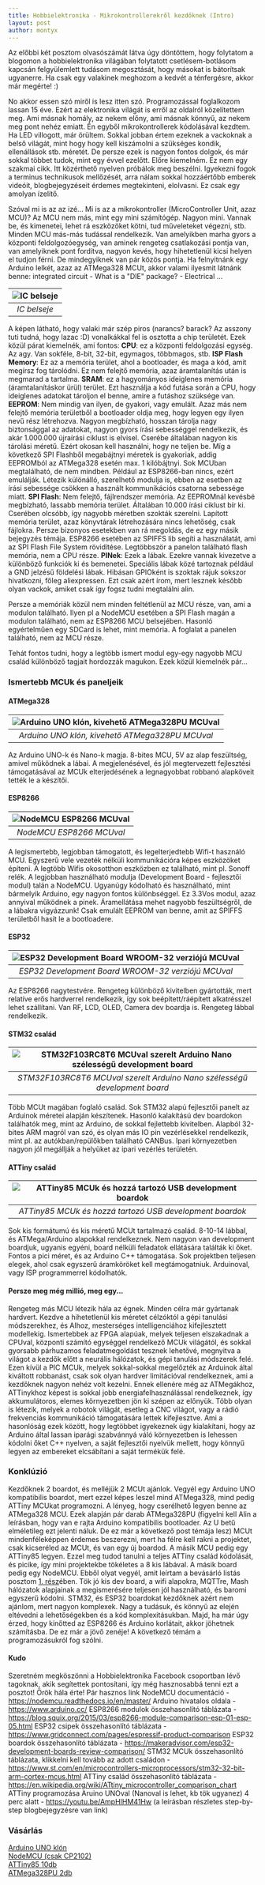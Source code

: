 ```yaml
---
title: Hobbielektronika - Mikrokontrollerekről kezdőknek (Intro)
layout: post
author: montyx
---
```

Az előbbi két posztom olvasószámát látva úgy döntöttem, hogy folytatom a blogomon a hobbielektronika világában folytatott csetlésem-botlásom kapcsán felgyülemlett tudásom megosztását, hogy másokat is bátorítsak ugyanerre. Ha csak egy valakinek meghozom a kedvét a ténfergésre, akkor már megérte! :)

No akkor essen szó miről is lesz itten szó. Programozással foglalkozom lassan 15 éve. Ezért az elektronika világát is erről az oldalról közelítettem meg. Ami másnak homály, az nekem előny, ami másnak könnyű, az nekem meg pont nehéz emiatt. Én egyből mikrokontrollerek kódolásával kezdtem. Ha LED villogott, már örültem.
Sokkal jobban értem ezeknek a vackoknak a belső világát, mint hogy hogy kell kiszámolni a szükséges kondik, ellenállások stb. méretét. De persze ezek is nagyon fontos dolgok, és már sokkal többet tudok, mint egy évvel ezelőtt.
Előre kiemelném. Ez nem egy szakmai cikk. Itt közérthető nyelven próbálok meg beszélni. Igyekezni fogok a terminus technikusok mellőzését, arra nálam sokkal hozzáértőbb emberek videóit, blogbejegyzéseit érdemes megtekinteni, elolvasni. Ez csak egy amolyan ízelítő.

Szóval mi is az az izé...
Mi is az a mikrokontroller (MicroController Unit, azaz MCU)?
Az MCU nem más, mint egy mini számítógép. Nagyon mini. Vannak be, és kimenetei, lehet rá eszközöket kötni, tud műveleteket végezni, stb. Minden MCU más-más tudással rendelkezik. Van amelyikben marha gyors a központi feldolgozóegység, van aminek rengeteg csatlakozási pontja van, van amelyiknek pont fordítva, nagyon kevés, hogy hihetetlenül kicsi helyen el tudjon férni.
De mindegyiknek van pár közös pontja. Ha felnyitnánk egy Arduino lelkét, azaz az ATMega328 MCUt, akkor valami ilyesmit látnánk benne:
integrated circuit - What is a "DIE" package? - Electrical ...

| ![IC belseje](/docs/assets/Yamaha_YMF262_audio_IC_decapsulated.jpg) | 
|:--:| 
| *IC belseje* |


A képen látható, hogy valaki már szép piros (narancs? barack? Az asszony tuti tudná, hogy lazac :D) vonalkákkal fel is osztotta a chip területét. Ezek közül párat kiemelnék, ami fontos:
**CPU**: ez a központi feldolgozási egység. Az agy. Van sokféle, 8-bit, 32-bit, egymagos, többmagos, stb.
**ISP Flash Memory**: Ez az a memória terület, ahol a bootloader, és maga a kód, amit megírsz fog tárolódni. Ez nem felejtő memória, azaz áramtalanítás után is megmarad a tartalma.
**SRAM**: ez a hagyományos ideiglenes memória (áramtalanításkor ürül) terület. Ezt használja a kód futása során a CPU, hogy ideiglenes adatokat tároljon el benne, amire a futáshoz szüksége van.
**EEPROM**: Nem mindig van ilyen, de gyakori, vagy emulált. Azaz más nem felejtő memória területből a bootloader oldja meg, hogy legyen egy ilyen nevű rész létrehozva.  Nagyon megbízható, hosszan tárolja nagy biztonsággal az adatokat, nagyon gyors írási sebességgel rendelkezik, és akár 1.000.000 újraírási ciklust is elvisel. Cserébe általában nagyon kis tárolási méretű. Ezért okosan kell használni, hogy ne teljen be. Míg a következő SPI Flashből megabájtnyi méretek is gyakoriak, addig EEPROMból az ATMega328 esetén max. 1 kilóbájtnyi. Sok MCUban megtalálható, de nem mindben. Például az ESP8266-ban nincs, ezért emulálják. Létezik különálló, szerelhető modulja is, ebben az esetben az írási sebessége csökken a használt kommunikációs csatorna sebessége miatt.
**SPI Flash**: Nem felejtő, fájlrendszer memória. Az EEPROMnál kevésbé megbízható, lassabb memória terület. Általában 10.000 írási ciklust bír ki. Cserében olcsóbb, így nagyobb méretben szokták szerelni. Lapított memória terület, azaz könyvtárak létrehozására nincs lehetőség, csak fájlokra. Persze bizonyos esetekben van rá megoldás, de ez egy másik bejegyzés témája. ESP8266 esetében az SPIFFS lib segíti a használatát, ami az SPI Flash File System rövidítése. Legtöbbször a panelon található flash memória, nem a CPU része.
**PINek**: Ezek a lábak. Ezekre vannak kivezetve a különböző funkciók ki és bemenetei. Speciális lábak közé tartoznak például a GND jelzésű földelési lábak. Hibásan GPIOként is szoktak rájuk sokszor hivatkozni, főleg aliexpressen. Ezt csak azért írom, mert lesznek később olyan vackok, amiket csak így fogsz tudni megtalálni alin.

Persze a memóriák közül nem minden feltétlenül az MCU része, van, ami a modulon található. Ilyen pl a NodeMCU esetében a SPI Flash magán a modulon található, nem az ESP8266 MCU belsejében. Hasonló egyértelműen egy SDCard is lehet, mint memória. A foglalat a panelen található, nem az MCU része.

Tehát fontos tudni, hogy a legtöbb ismert modul egy-egy nagyobb MCU család különböző tagjait hordozzák magukon. Ezek közül kiemelnék pár...
### Ismertebb MCUk és paneljeik
#### ATMega328

| ![Arduino UNO klón, kivehető ATMega328PU MCUval](/docs/assets/ArduinoUno_R3_Front.jpg) | 
|:--:| 
| *Arduino UNO klón, kivehető ATMega328PU MCUval* |

Az Arduino UNO-k és Nano-k magja. 8-bites MCU, 5V az alap feszültség, amivel működnek a lábai. A megjelenésével, és jól megtervezett fejlesztési támogatásával az MCUk elterjedésének a legnagyobbat robbanó alapköveit tették le a készítői.

#### ESP8266

| ![NodeMCU ESP8266 MCUval](/docs/assets/NodeMCU_DEVKIT_1.0.jpg) | 
|:--:| 
| *NodeMCU ESP8266 MCUval* |

A legismertebb, legjobban támogatott, és legelterjedtebb Wifi-t használó MCU. Egyszerű vele vezeték nélküli kommunikációra képes eszközöket építeni. A legtöbb Wifis okosotthon eszközben ez található, mint pl. Sonoff relék. A legjobban használható modulja (Development Board - fejlesztői modul) talán a NodeMCU. Ugyanúgy kódolható és használható, mint bármelyik Arduino, egy nagyon fontos különbséggel. Ez 3.3Vos modul, azaz annyival működnek a pinek. Áramellátása mehet nagyobb feszültségről, de a lábakra vigyázzunk! Csak emulált EEPROM van benne, amit az SPIFFS területből hasít le a bootloadere.

#### ESP32

| ![ESP32 Development Board WROOM-32 verziójú MCUval](/docs/assets/esp32.jpg) | 
|:--:| 
| *ESP32 Development Board WROOM-32 verziójú MCUval* |

Az ESP8266 nagytestvére. Rengeteg különböző kivitelben gyártották, mert relatíve erős hardverrel rendelkezik, így sok beépített/ráépített alkatrésszel lehet szállítani. Van RF, LCD, OLED, Camera dev boardja is. Rengeteg lábbal rendelkezik.

#### STM32 család

| ![STM32F103RC8T6 MCUval szerelt Arduino Nano szélességű development board](/docs/assets/stm32-bluepill.jpg) | 
|:--:| 
| *STM32F103RC8T6 MCUval szerelt Arduino Nano szélességű development board* |

Több MCUt magában foglaló család. Sok STM32 alapú fejlesztői panelt az Arduinok méretei alapján készítenek. Hasonló kalakítású dev boardokon találhatók meg, mint az Arduino, de sokkal fejlettebb kivitelben. Alapból 32-bites ARM magról van szó, és olyan más IO pin vezérlésekkel rendelkezik, mint pl. az autókban/repülőkben található CANBus. Ipari környezetben nagyon jól megállják a helyüket az ipari vezérlés területén.

#### ATTiny család

| ![ATTiny85 MCUk és hozzá tartozó USB development boardok](/docs/assets/attiny-programmer.jpg) | 
|:--:| 
| *ATTiny85 MCUk és hozzá tartozó USB development boardok* |

Sok kis formátumú és kis méretű MCUt tartalmazó család. 8-10-14 lábbal, és ATMega/Arduino alapokkal rendelkeznek. Nem nagyon van development boardjuk, ugyanis egyéni, board nélküli feladatok ellátására találták ki őket. Fontos a pici méret, és az Arduino C++ támogatása. Sok projektben teljesen elegek, ahol csak egyszerű áramköröket kell megtámogatniuk. Arduinoval, vagy ISP programmerrel kódolhatók.

#### Persze meg még millió, meg egy...

Rengeteg más MCU létezik hála az égnek. Minden célra már gyártanak hardvert. Kezdve a hihetetlenül kis méretet célzóktól a gépi tanulási módszerekhez, és AIhoz, mesterséges intelligenciához kifejlesztett modellekig. Ismertebbek az FPGA alapúak, melyek teljesen elszakadnak a CPUval, központi számító egységgel rendelkező MCUk világától, és sokkal gyorsabb párhuzamos feladatmegoldást tesznek lehetővé, megnyitva a világot a kezdők előtt a neurális hálózatok, és gépi tanulási módszerek felé.
Ezen kívül a PIC MCUk, melyek sokkal-sokkal megelőzték az Arduinok által kiváltott robbanást, csak sok olyan hardver limitációval rendelkeznek, ami a kezdőknek nagyon nehéz volt kezelni. Ennek ellenére még az ATMegákhoz, ATTinykhoz képest is sokkal jobb energiafelhasználással rendelkeznek, így akkumulátoros, elemes környezetben jön ki szépen az előnyük.
Több olyan is létezik, melyek a robotok világát, esetleg a CNC világot, vagy a rádió frekvenciás kommunikáció támogatására lettek kifejlesztve. Ami a hasonlóság ezek között, hogy legtöbbet igyekeznek úgy kialakítani, hogy az Arduino által lassan iparági szabvánnyá váló környezetben is lehessen kódolni őket C++ nyelven, a saját fejlesztői nyelvük mellett, hogy könnyű legyen az embereket elcsábítani a saját termékük felé.

### Konklúzió

Kezdőknek 2 boardot, és melléjük 2 MCUt ajánlok. Vegyél egy Arduino UNO kompatibilis boardot, mert ezzel képes leszel mind ATMega328, mind pedig ATTiny MCUkat programozni. A lényeg, hogy cserélhető legyen benne az ATMega328 MCU.
Ezek alapján pár darab ATMega328PU (figyelni kell Alin a leírásban, hogy van e rajta Arduino kompatibilis bootloader. Az U betű elméletileg ezt jelenti náluk. De ez már a következő post témája lesz) MCUt mindenféleképpen érdemes beszerezni, mert ha félre kell rakni a projektet, csak kicseréled az MCUt, és van egy új boardod.
A másik MCU pedig egy ATTiny85 legyen. Ezzel meg tudod tanulni a teljes ATTiny család kódolását, és picike, így mini projektekbe tökéletes a 8 kis lábával.
A másik board pedig egy NodeMCU. Ebből olyat vegyél, amit leírtam a bevásárló listás posztom [1. rész](./2020-01-24-hobbielektronika1.md)ében. Tök jó kis dev board, a wifi alapokra, MQTTre, Mash hálózatok alapjainak a megismerésére teljesen jól használható, és baromi egyszerű kódolni.
STM32, és ESP32 boardokat kezdőknek azért nem ajánlom, mert nagyon komplexek. Nagy a tudásuk, és könnyű az elején eltévedni a lehetőségekben és a kód komplexitásukban. Majd, ha már úgy érzed, hogy kinőtted az ESP8266 és Arduino korlátait, akkor jöhetnek számításba. De ez már a jövő zenéje! A következő témám a programozásukról fog szólni.

#### Kudo

Szeretném megköszönni a Hobbielektronika Facebook csoportban lévő tagoknak, akik segítettek pontosítani, így még hasznosabbá tenni ezt a posztot! Örök hála érte!
Pár hasznos link
NodeMCU documentáció - https://nodemcu.readthedocs.io/en/master/
Arduino hivatalos oldala - https://www.arduino.cc/
ESP8266 modulok összehasonlító táblázata - https://blog.squix.org/2015/03/esp8266-module-comparison-esp-01-esp-05.html
ESP32 csipek összehasonlító táblázata - https://www.gridconnect.com/pages/espressif-product-comparison
ESP32 boardok összehasonlító táblázata - https://makeradvisor.com/esp32-development-boards-review-comparison/
STM32 MCUk összehasonlító táblázata, klikkelni kell tovább az adott családon - https://www.st.com/en/microcontrollers-microprocessors/stm32-32-bit-arm-cortex-mcus.html
ATTiny család összehasonlító táblázata - https://en.wikipedia.org/wiki/ATtiny_microcontroller_comparison_chart
ATTiny programozása Aruino UNOval (Nanoval is lehet, kb tök ugyanez) 4 perc alatt - https://youtu.be/AmpHIHM41Hw (a leírásban részletes step-by-step blogbejegyzésre van link)
### Vásárlás
[Arduino UNO klón](https://s.click.aliexpress.com/e/_AsFlCa)  
[NodeMCU (csak CP2102)](https://s.click.aliexpress.com/e/_dZEmNhL)  
[ATTiny85 10db](https://s.click.aliexpress.com/e/_dXOKi5f)  
[ATMega328PU 2db](https://s.click.aliexpress.com/e/_99h9kw)  